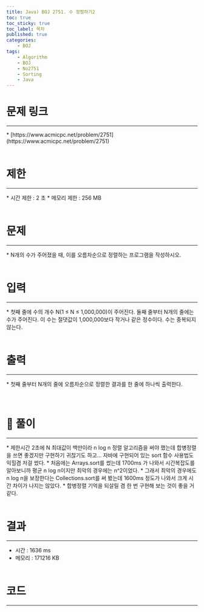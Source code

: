 ```yaml
---
title: Java) BOJ 2751. 수 정렬하기2
toc: true
toc_sticky: true
toc_label: 목차
published: true
categories:
    - BOJ
tags:
    - Algorithm
    - BOJ
    - No2751
    - Sorting
    - Java
---
```


# 문제 링크
<hr>
* [https://www.acmicpc.net/problem/2751](https://www.acmicpc.net/problem/2751)<br><br>
 
# 제한
<hr>
* 시간 제한 : 2 초
* 메모리 제한 : 256 MB<br><br>

# 문제
<hr>
* N개의 수가 주어졌을 때, 이를 오름차순으로 정렬하는 프로그램을 작성하시오.<br><br>

# 입력
<hr>
* 첫째 줄에 수의 개수 N(1 ≤ N ≤ 1,000,000)이 주어진다. 둘째 줄부터 N개의 줄에는 수가 주어진다. 이 수는 절댓값이 1,000,000보다 작거나 같은 정수이다. 수는 중복되지 않는다.<br><br>

# 출력
<hr>
* 첫째 줄부터 N개의 줄에 오름차순으로 정렬한 결과를 한 줄에 하나씩 출력한다.<br><br><br>

# 👀 풀이
<hr>
* 제한시간 2초에 N 최대값이 백만이라 n log n 정렬 알고리즘을 써야 했는데 합병정렬을 쓰면 좋겠지만 구현하기 귀찮기도 하고... 자바에 구현되어 있는 sort 함수 사용법도 익힐겸 저걸 썼다.
* 처음에는 Arrays.sort를 썼는데 1700ms 가 나와서 시간복잡도를 알아보니까 평균 n log n이지만 최악의 경우에는 n^2이었다.
* 그래서 최악의 경우에도 n log n을 보장한다는 Collections.sort를 써 봤는데 1600ms 정도가 나와서 크게 시간 차이가 나지는 않았다.
* 합병정렬 기억을 되살릴 겸 한 번 구현해 보는 것이 좋을 거 같다.<br><br>
 
# 결과 
<hr>

 * 시간 : 1636 ms
 * 메모리 : 171216 KB<br><br>
 
# 코드
<hr>

<script src="https://gist.github.com/miro7923/944a523911f3218c3088e59d5a8d6048.js"></script>
